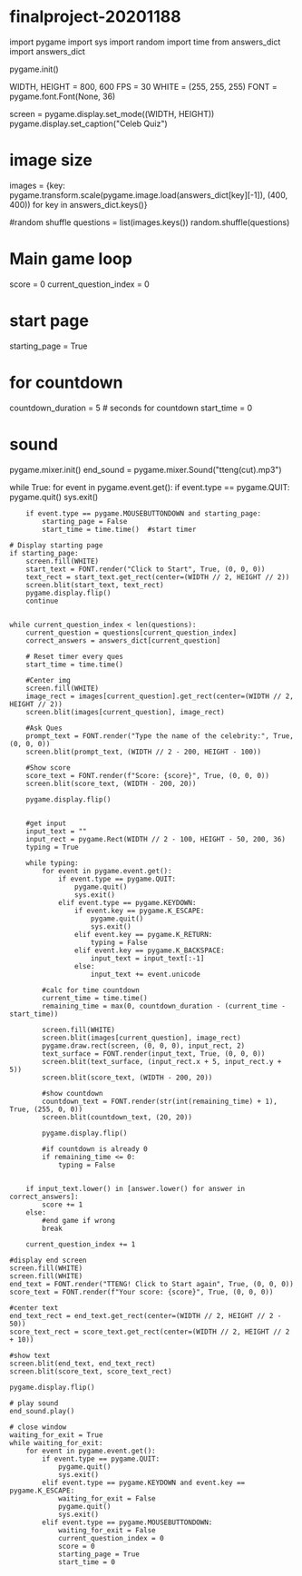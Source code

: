 # finalproject-20201188


import pygame
import sys
import random
import time
from answers_dict import answers_dict


pygame.init()


WIDTH, HEIGHT = 800, 600
FPS = 30
WHITE = (255, 255, 255)
FONT = pygame.font.Font(None, 36)


screen = pygame.display.set_mode((WIDTH, HEIGHT))
pygame.display.set_caption("Celeb Quiz")

# image size
images = {key: pygame.transform.scale(pygame.image.load(answers_dict[key][-1]), (400, 400)) for key in answers_dict.keys()}

#random shuffle
questions = list(images.keys())
random.shuffle(questions)

# Main game loop
score = 0
current_question_index = 0

# start page
starting_page = True

# for countdown
countdown_duration = 5  # seconds for countdown
start_time = 0

# sound
pygame.mixer.init()
end_sound = pygame.mixer.Sound("tteng(cut).mp3")

while True:
    for event in pygame.event.get():
        if event.type == pygame.QUIT:
            pygame.quit()
            sys.exit()

        
        if event.type == pygame.MOUSEBUTTONDOWN and starting_page:
            starting_page = False
            start_time = time.time()  #start timer

    # Display starting page
    if starting_page:
        screen.fill(WHITE)
        start_text = FONT.render("Click to Start", True, (0, 0, 0))
        text_rect = start_text.get_rect(center=(WIDTH // 2, HEIGHT // 2))
        screen.blit(start_text, text_rect)
        pygame.display.flip()
        continue

    
    while current_question_index < len(questions):
        current_question = questions[current_question_index]
        correct_answers = answers_dict[current_question]

        # Reset timer every ques
        start_time = time.time()

        #Center img
        screen.fill(WHITE)
        image_rect = images[current_question].get_rect(center=(WIDTH // 2, HEIGHT // 2))
        screen.blit(images[current_question], image_rect)

        #Ask Ques
        prompt_text = FONT.render("Type the name of the celebrity:", True, (0, 0, 0))
        screen.blit(prompt_text, (WIDTH // 2 - 200, HEIGHT - 100))

        #Show score
        score_text = FONT.render(f"Score: {score}", True, (0, 0, 0))
        screen.blit(score_text, (WIDTH - 200, 20))

        pygame.display.flip()
        

        #get input
        input_text = ""
        input_rect = pygame.Rect(WIDTH // 2 - 100, HEIGHT - 50, 200, 36)
        typing = True

        while typing:
            for event in pygame.event.get():
                if event.type == pygame.QUIT:
                    pygame.quit()
                    sys.exit()
                elif event.type == pygame.KEYDOWN:
                    if event.key == pygame.K_ESCAPE:
                        pygame.quit()
                        sys.exit()
                    elif event.key == pygame.K_RETURN:
                        typing = False
                    elif event.key == pygame.K_BACKSPACE:
                        input_text = input_text[:-1]
                    else:
                        input_text += event.unicode

            #calc for time countdown
            current_time = time.time()
            remaining_time = max(0, countdown_duration - (current_time - start_time))

            screen.fill(WHITE)
            screen.blit(images[current_question], image_rect)
            pygame.draw.rect(screen, (0, 0, 0), input_rect, 2)
            text_surface = FONT.render(input_text, True, (0, 0, 0))
            screen.blit(text_surface, (input_rect.x + 5, input_rect.y + 5))
            screen.blit(score_text, (WIDTH - 200, 20))

            #show countdown
            countdown_text = FONT.render(str(int(remaining_time) + 1), True, (255, 0, 0))
            screen.blit(countdown_text, (20, 20))

            pygame.display.flip()

            #if countdown is already 0
            if remaining_time <= 0:
                typing = False

        
        if input_text.lower() in [answer.lower() for answer in correct_answers]:
            score += 1
        else:
            #end game if wrong
            break

        current_question_index += 1

    #display end screen
    screen.fill(WHITE)
    screen.fill(WHITE)
    end_text = FONT.render("TTENG! Click to Start again", True, (0, 0, 0))
    score_text = FONT.render(f"Your score: {score}", True, (0, 0, 0))

    #center text
    end_text_rect = end_text.get_rect(center=(WIDTH // 2, HEIGHT // 2 - 50))
    score_text_rect = score_text.get_rect(center=(WIDTH // 2, HEIGHT // 2 + 10))

    #show text
    screen.blit(end_text, end_text_rect)
    screen.blit(score_text, score_text_rect)

    pygame.display.flip()

    # play sound
    end_sound.play()
    
    # close window
    waiting_for_exit = True
    while waiting_for_exit:
        for event in pygame.event.get():
            if event.type == pygame.QUIT:
                pygame.quit()
                sys.exit()
            elif event.type == pygame.KEYDOWN and event.key == pygame.K_ESCAPE:
                waiting_for_exit = False
                pygame.quit()
                sys.exit()
            elif event.type == pygame.MOUSEBUTTONDOWN:
                waiting_for_exit = False
                current_question_index = 0
                score = 0
                starting_page = True
                start_time = 0 
